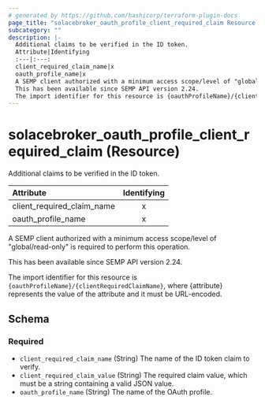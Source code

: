 ```yaml
---
# generated by https://github.com/hashicorp/terraform-plugin-docs
page_title: "solacebroker_oauth_profile_client_required_claim Resource - solacebroker"
subcategory: ""
description: |-
  Additional claims to be verified in the ID token.
  Attribute|Identifying
  :---|:---:
  client_required_claim_name|x
  oauth_profile_name|x
  A SEMP client authorized with a minimum access scope/level of "global/read-only" is required to perform this operation.
  This has been available since SEMP API version 2.24.
  The import identifier for this resource is {oauthProfileName}/{clientRequiredClaimName}, where {attribute} represents the value of the attribute and it must be URL-encoded.
---
```


# solacebroker_oauth_profile_client_required_claim (Resource)

Additional claims to be verified in the ID token.


Attribute|Identifying
:---|:---:
client_required_claim_name|x
oauth_profile_name|x



A SEMP client authorized with a minimum access scope/level of "global/read-only" is required to perform this operation.

This has been available since SEMP API version 2.24.

The import identifier for this resource is `{oauthProfileName}/{clientRequiredClaimName}`, where {attribute} represents the value of the attribute and it must be URL-encoded.



<!-- schema generated by tfplugindocs -->
## Schema

### Required

- `client_required_claim_name` (String) The name of the ID token claim to verify.
- `client_required_claim_value` (String) The required claim value, which must be a string containing a valid JSON value.
- `oauth_profile_name` (String) The name of the OAuth profile.
